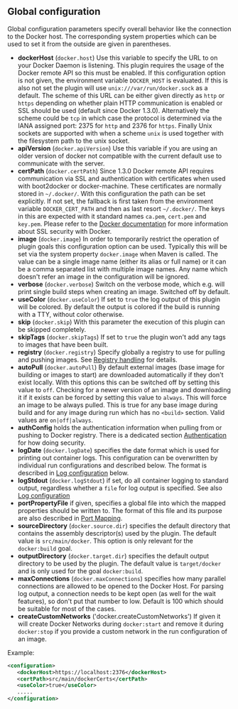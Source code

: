 ## Global configuration

Global configuration parameters specify overall behavior like the
connection to the Docker host. The corresponding system properties
which can be used to set it from the outside are given in
parentheses. 

* **dockerHost** (`docker.host`) Use this variable to specify the URL
  to on your Docker Daemon is listening. This plugin requires the
  usage of the Docker remote API so this must be enabled. If this
  configuration option is not given, the environment variable
  `DOCKER_HOST` is evaluated. If this is also not set the plugin will use `unix:///var/run/docker.sock`
  as a default. The scheme of this URL can be either given
  directly as `http` or `https` depending on whether plain HTTP
  communication is enabled or SSL should be used (default since Docker
  1.3.0). Alternatively the scheme could be `tcp` in which case the protocol is
  determined via the IANA assigned port: 2375 for `http` and 2376 for
  `https`. Finally Unix sockets are supported with when a scheme `unix` is used together with the 
  filesystem path to the unix socket.
* **apiVersion** (`docker.apiVersion`) Use this variable if you are using
  an older version of docker not compatible with the current default 
  use to communicate with the server.
* **certPath** (`docker.certPath`) Since 1.3.0 Docker remote API requires
  communication via SSL and authentication with certificates when used
  with boot2docker or docker-machine. These
  certificates are normally stored
  in `~/.docker/`. With this configuration the path can be set
  explicitly. If not set, the fallback is first taken from the
  environment variable `DOCKER_CERT_PATH` and then as last resort
  `~/.docker/`. The keys in this are expected with it standard names
  `ca.pem`, `cert.pem` and `key.pem`. Please refer to the
  [Docker documentation](https://docs.docker.com/articles/https/) for
  more information about SSL security with Docker. 
* **image** (`docker.image`) In order to temporarily restrict the
  operation of plugin goals this configuration option can be
  used. Typically this will be set via the system property
  `docker.image` when Maven is called. The value can be a single image
  name (either its alias or full name) or it can be a comma separated
  list with multiple image names. Any name which doesn't refer an
  image in the configuration will be ignored. 
* **verbose** (`docker.verbose`) Switch on the verbose mode, which e.g. will 
  print single build steps when creating an image. Switched off by default.
* **useColor** (`docker.useColor`)
  If set to `true` the log output of this plugin will be colored. By
  default the output is colored if the build is running with a TTY,
  without color otherwise.
* **skip** (`docker.skip`)
  With this parameter the execution of this plugin can be skipped
  completely. 
* **skipTags** (`docker.skipTags`)
  If set to `true` the plugin won't add any tags to images that have been built.
* **registry** (`docker.registry`)
  Specify globally a registry to use for pulling and pushing
  images. See [Registry handling](registry-handling.md) for details. 
* **autoPull** (`docker.autoPull`)
  By default external images (base image for building or images to
  start) are downloaded automatically if they don't exist locally.
  With this options this can be switched off by setting this value to `off`.
  Checking for a newer version of an image and downloading it if it
  exists can be forced by setting this value to `always`. This will force an image 
  to be always pulled. This is true for any base image during build and for any image 
  during run which has no `<build>` section. Valid values are `on|off|always`.
* **authConfig** holds the authentication information when pulling from
  or pushing to Docker registry. There is a dedicated section 
  [Authentication](#authentication) for how doing security.
* **logDate** (`docker.logDate`) specifies the date format which is used for printing out
  container logs. This configuration can be overwritten by individual
  run configurations and described below. The format is described in
  [Log configuration](#log-configuration) below. 
* **logStdout** (`docker.logStdout`) if set, do all container logging to standard output, 
  regardless whether a `file` for log output is specified. See also [Log configuration](#log-configuration)
* **portPropertyFile** if given, specifies a global file into which the
  mapped properties should be written to. The format of this file and
  its purpose are also described in [Port Mapping](#port-mapping).
* **sourceDirectory** (`docker.source.dir`) specifies the default directory that contains
  the assembly descriptor(s) used by the plugin. The default value is `src/main/docker`. This
  option is only relevant for the `docker:build` goal.
* **outputDirectory** (`docker.target.dir`) specifies the default output directory to be
  used by the plugin. The default value is `target/docker` and is only used for the goal `docker:build`.
* **maxConnections** (`docker.maxConnections`) specifies how many parallel connections are allowed to be opened
  to the Docker Host. For parsing log output, a connection needs to be kept open (as well for the wait features), 
  so don't put that number to low. Default is 100 which should be suitable for most of the cases.
* **createCustomNetworks** ('docker.createCustomNetworks') If given it will create Docker Networks during `docker:start`
  and remove it during `docker:stop` if you provide a custom network in the run configuration of an image.

Example:

````xml
<configuration>
   <dockerHost>https://localhost:2376</dockerHost>
   <certPath>src/main/dockerCerts</certPath>
   <useColor>true</useColor>
   .....
</configuration>
````


